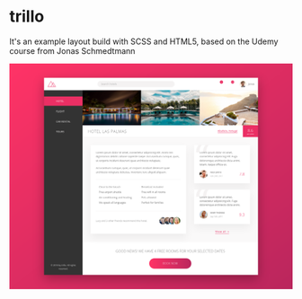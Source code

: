 # trillo
It's an example layout build with SCSS and HTML5, based on the Udemy course from Jonas Schmedtmann

![alt Pig Game](https://github.com/dcschmid/trillo/blob/master/trillo.png)

